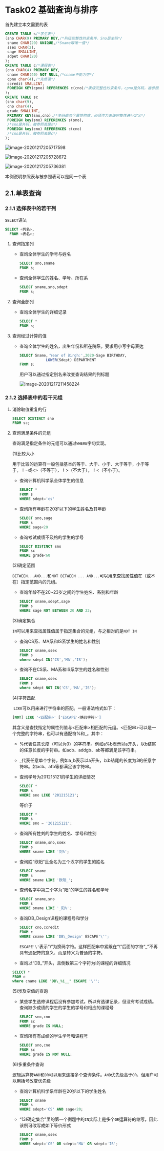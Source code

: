 # Task02 基础查询与排序

首先建立本文需要的表

```sql
CREATE TABLE s/*学生表*/
(sno CHAR(9) PRIMARY KEY,/*列级完整性约束条件，Sno是主码*/
 sname CHAR(20) UNIQUE,/*Sname取唯一值*/
 ssex CHAR(2),
 sage SMALLINT,
 sdpet CHAR(20)
);
CREATE TABLE c/*课程表*/
(cno CHAR(4) PRIMARY KEY,
 cname CHAR(40) NOT NULL,/*cname不能为空*/
 cpno char(4),/*先修课*/
 ccredit SMALLINT,
 FOREIGN KEY(cpno) REFERENCES c(cno)/*表级完整性约束条件，cpno是外码，被参照表是c，被参照列是cno*/
);
CREATE TABLE sc
(sno char(9),
 cno char(4),
 grade SMALLINT,
 PRIMARY KEY(sno,cno),/*主码由两个属性构成，必须作为表级完整性进行定义*/
 FOREIGN key(sno) REFERENCES s(sno),
 /*sno是外码，被参照表是s*/
 FOREIGN key(cno) REFERENCES c(cno)
 /*cno是外码，被参照表是c*/
);
```

![image-20201217205717598](C:\Users\Ursnus\AppData\Roaming\Typora\typora-user-images\image-20201217205717598.png)

![image-20201217205728672](C:\Users\Ursnus\AppData\Roaming\Typora\typora-user-images\image-20201217205728672.png)

![image-20201217205736381](C:\Users\Ursnus\AppData\Roaming\Typora\typora-user-images\image-20201217205736381.png)

本例说明参照表与被参照表可以是同一个表



## 2.1.单表查询

### 2.1.1 选择表中的若干列

`SELECT`语法

```sql
SELECT <列名>, 
  FROM <表名>;
```



1. 查询指定列

   - 查询全体学生的学号与姓名

     ```sql
     SELECT sno,sname
     FROM s;
     ```

   - 查询全体学生的姓名、学号、所在系

     ```sql
     SELECT sname,sno,sdept
     FROM s;
     ```

2. 查询全部列

   - 查询全体学生的详细记录

     ```sql
     SELECT *
     FROM s;
     ```

3. 查询经过计算的值

   - 查询全体学生的姓名，出生年份和所在院系，要求用小写字母表达

     ```sql
     SELECT Sname,'Year of Birgh:',2020-Sage BIRTHDAY,
     			 LOWER(Sdept) DEPARTMENT
     FROM s;
     ```

     用户可以通过指定别名来改变查询结果的列标题

     ![image-20201217211458224](C:\Users\Ursnus\AppData\Roaming\Typora\typora-user-images\image-20201217211458224.png)

### 2.1.2 选择表中的若干元组

1. 消除取值重复的行

   ```sql
   SELECT DISTINCT sno
   FROM sc;
   ```

2. 查询满足条件的元组

   查询满足指定条件的元组可以通过`WHERE`字句实现。

   (1)比较大小

   ​	用于比较的运算符一般包括基本的等于、大于、小于、大于等于，小于等于，！=或<>（不等于），！>（不大于），！<（不小于）。

   - 查询计算机科学系全体学生的信息

     ```sql
     SELECT *
     FROM s
     WHERE sdept='cs'
     ```

   - 查询所有年龄在20岁以下的学生姓名及其年龄

     ```sql
     SELECT sno,sage
     FROM s
     WHERE sage<20
     ```

   - 查询考试成绩不及格的学生的学号

     ```sql
     SELECT DISTINCT sno
     FROM sc
     WHERE grade<60
     ```

   (2)确定范围

   ​	`BETWEEN...AND...`和`NOT BETWEEN ... AND...`可以用来查找属性值在（或不在）指定范围内的元组。

   - 查询年龄不在20~23岁之间的学生姓名、系别和年龄

     ```sql
     SELECT sname,sdept,sage
     FROM s
     WHERE sage NOT BETWEEN 20 AND 23;
     ```

   (3)确定集合

   ​	`IN`可以用来查找属性值属于指定集合的元组，与之相对的是`NOT IN`

   - 查询CS系、MA系和IS系学生的姓名和性别

     ```sql
     SELECT sname,ssex
     FROM s
     where sdept IN('CS','MA','IS');
     ```

   - 查询不在CS系、MA系和IS系学生的姓名和性别

     ```sql
     SELECT sname,ssex
     FROM s
     where sdept NOT IN('CS','MA','IS');
     ```

   (4)字符匹配

   ​	`LIKE`可以用来进行字符串的匹配。一般语法格式如下：

   ```SQL
   [NOT] LIKE '<匹配串>' ['ESCAPE'<换码字符>']
   ```

   其含义是查找指定的属性列值与<匹配串>相匹配的元组。<匹配串>可以是一个完整的字符串，也可以有通配符%和_。其中：

   - %代表任意长度（可以为0）的字符串。例如a%b表示以a开头，以b结尾的任意长度的字符串。如acb、addgb、ab等都满足该字符串。

   - _代表任意单个字符。例如a_b表示以a开头，以b结尾的长度为3的任意字符串。如acb、afb等都满足该字符串。

   - 查询学号为201215121的学生的详细情况

     ```sql
     SELECT *
     FROM s
     WHERE sno LIKE '201215121';
     ```

     等价于

     ```sql
     SELECT *
     FROM s
     WHERE sno = '201215121';
     ```

   - 查询所有姓刘的学生的姓名、学号和性别

     ```sql
     SELECT sname,sno,ssex
     FROM s
     WHERE sname LIKE '刘%';
     ```

   - 查询姓“欧阳”且全名为三个汉字的学生的姓名

     ```sql
     SELECT sname
     FROM s
     WHERE sname LIKE '欧阳_';
     ```

   - 查询名字中第二个字为“阳”的学生的姓名和学号

     ```sql
     SELECT sname,sno
     FROM s
     WHERE sname LIKE '_阳%';
     ```

   - 查询DB_Design课程的课程号和学分

     ```sql
     SELECT cno,ccredit
     FROM c
     WHERE cname LIKE 'DB\_Design' ESCAPE'\'';
     ```

     `ESCAPE'\'`表示“\”为换码字符。这样匹配串中紧跟在“\”后面的字符“_”不再具有通配符的意义，而是转义为普通的字符。

   - 查询以“DB_”开头，且倒数第三个字符为i的课程的详细情况

   ```sql
   SELECT *
   FROM c
   where cname LIKE "DB\_%i__" ESCAPE '\'';
   ```

   (5)涉及空值的查询

   - 某些学生选修课程后没有参加考试，所以有选课记录，但没有考试成绩。查询缺少成绩的学生的学生的学号和相应的课程号

     ```sql
     SELECT sno,cno
     FROM sc
     WHERE grade IS NULL;
     ```

   - 查询所有有成绩的学生学号和课程号

     ```sql
     SELECT sno,cno
     FROM sc
     WHERE grade IS NOT NULL;
     ```

   (6)多重条件查询

   ​	逻辑运算符`AND`和`OR`可以用来连接多个查询条件。`AND`优先级高于`OR`，但用户可以用括号改变优先级

   - 查询计算机科学系年龄在20岁以下的学生姓名

     ```sql
     SELECT sname
     FROM s
     WHERE sdept='CS' AND sage<20;
     ```

   - “(3)确定集合”里的第一个例题中的`IN`实际上是多个`OR`运算符的缩写，因此该例可改写成如下等价形式

     ```sql
     SELECT sname,ssex
     FROM s
     WHERE sdept='CS' OR sdept='MA' OR sdept='IS';
     ```

     